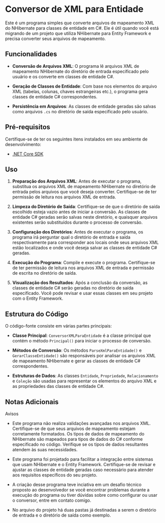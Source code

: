 # Conversor de XML para Entidade

Este é um programa simples que converte arquivos de mapeamento XML do NHibernate para classes de entidade em C#. Ele é útil quando você está migrando de um projeto que utiliza NHibernate para Entity Framework e precisa converter seus arquivos de mapeamento.


## Funcionalidades

- **Conversão de Arquivos XML**: O programa lê arquivos XML de mapeamento NHibernate do diretório de entrada especificado pelo usuário e os converte em classes de entidade C#.
  
- **Geração de Classes de Entidade**: Com base nos elementos do arquivo XML (tabelas, colunas, chaves estrangeiras etc.), o programa gera classes de entidade C# correspondentes.

- **Persistência em Arquivos**: As classes de entidade geradas são salvas como arquivos `.cs` no diretório de saída especificado pelo usuário.

## Pré-requisitos

Certifique-se de ter os seguintes itens instalados em seu ambiente de desenvolvimento:

- [.NET Core SDK](https://dotnet.microsoft.com/download)

## Uso

1. **Preparação dos Arquivos XML**: Antes de executar o programa, substitua os arquivos XML de mapeamento NHibernate no diretório de entrada pelos arquivos que você deseja converter. Certifique-se de ter permissão de leitura nos arquivos XML de entrada.

2. **Limpeza do Diretório de Saída**: Certifique-se de que o diretório de saída escolhido esteja vazio antes de iniciar a conversão. As classes de entidade C# geradas serão salvas neste diretório, e quaisquer arquivos existentes serão substituídos durante o processo de conversão.

3. **Configuração dos Diretórios**: Antes de executar o programa,  os programa irá perguntar qual o diretório de entrada e saída respectivamente para corresponder aos locais onde seus arquivos XML estão localizados e onde você deseja salvar as classes de entidade C# geradas.

4. **Execução do Programa**: Compile e execute o programa. Certifique-se de ter permissão de leitura nos arquivos XML de entrada e permissão de escrita no diretório de saída.

5. **Visualização dos Resultados**: Após a conclusão da conversão, as classes de entidade C# serão geradas no diretório de saída especificado. Você pode revisar e usar essas classes em seu projeto com o Entity Framework.

## Estrutura do Código

O código-fonte consiste em várias partes principais:

- **Classe Principal**: `ConversorXMLParaEntidade` é a classe principal que contém o método `Principal()` para iniciar o processo de conversão.

- **Métodos de Conversão**: Os métodos `ParseXmlParaEntidade()` e `GerarClasseEntidade()` são responsáveis por analisar os arquivos XML de mapeamento NHibernate e gerar as classes de entidade C# correspondentes.

- **Estruturas de Dados**: As classes `Entidade`, `Propriedade`, `Relacionamento` e `Coleção` são usadas para representar os elementos do arquivo XML e as propriedades das classes de entidade C#.

## Notas Adicionais
Avisos
- Este programa não realiza validações avançadas nos arquivos XML. Certifique-se de que seus arquivos de mapeamento estejam corretamente formatados.
Os tipos de dados de mapeamento do NHibernate são mapeados para tipos de dados do C# conforme especificado no código. Verifique se os tipos de dados resultantes atendem às suas necessidades.

- Este programa foi projetado para facilitar a integração entre sistemas que usam NHibernate e o Entity Framework. Certifique-se de revisar e ajustar as classes de entidade geradas caso necessário para atender aos requisitos específicos do seu projeto.

- A criação desse programa teve inciativa em um desafio técnico proposto ao desenvolvedor se você encontrar problemas durante a execução do programa ou tiver dúvidas sobre como configurar ou usar o conversor, entre em contato comigo.

- No arquivo do projeto há duas pastas já destinadas a serem o diretório de entrada e o diretório de saída como exemplo.
